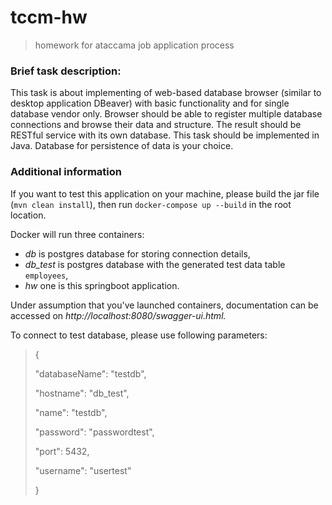 # tccm-hw

> homework for ataccama job application process

### Brief task description:
This task is about implementing of web-based database browser (similar to desktop application DBeaver) with basic functionality and for single database vendor only. Browser should be able to register multiple database connections and browse their data and structure.
The result should be RESTful service with its own database.
This task should be implemented in Java. Database for persistence of data is your choice.

### Additional information
If you want to test this application on your machine, please build the jar file (`mvn clean install`), then run `docker-compose up --build` in the root location.

Docker will run three containers: 
+ *db* is postgres database for storing connection details, 
+ *db_test* is postgres database with the generated test data table `employees`, 
+ *hw* one is this springboot application.

Under assumption that you've launched containers, documentation can be accessed on *http://localhost:8080/swagger-ui.html.*

To connect to test database, please use following parameters:
 > {
 > 
 >   "databaseName": "testdb",
 >   
 >   "hostname": "db_test",
 >   
 >   "name": "testdb",
 >   
 >   "password": "passwordtest",
 >   
 >   "port": 5432,
 >   
 >   "username": "usertest"
 >   
 > }
